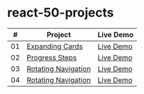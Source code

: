 # react-50-projects
|  #  | Project                                                                                                                     | Live Demo                                                                         |
| :-: | --------------------------------------------------------------------------------------------------------------------------- | --------------------------------------------------------------------------------- |
| 01  | [Expanding Cards](https://github.com/Truhcaz/js-50-projects/tree/main/1-expanding-cards)                             | [Live Demo](https://truhcaz.github.io/js-50-projects/1-expanding-cards)               |
| 02  | [Progress Steps](https://github.com/Truhcaz/js-50-projects/tree/main/2-progress-steps)                             | [Live Demo](https://truhcaz.github.io/js-50-projects/2-progress-steps)               |
| 03  | [Rotating Navigation](https://github.com/Truhcaz/js-50-projects/tree/main/3-rotating-navigation)                             | [Live Demo](https://truhcaz.github.io/js-50-projects/3-rotating-navigation)               |
| 04  | [Rotating Navigation](https://github.com/Truhcaz/js-50-projects/tree/main/4-hidden-search)                             | [Live Demo](https://truhcaz.github.io/js-50-projects/4-hidden-search)               |
